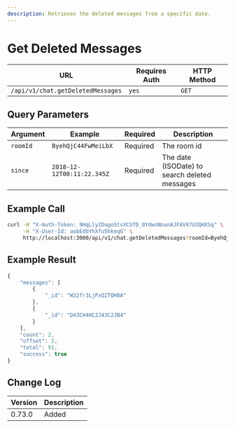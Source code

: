 ```yaml
---
description: Retrieves the deleted messages from a specific date.
---
```


# Get Deleted Messages

| URL                               | Requires Auth | HTTP Method |
| --------------------------------- | ------------- | ----------- |
| `/api/v1/chat.getDeletedMessages` | `yes`         | `GET`       |

## Query Parameters

| Argument | Example                    | Required | Description                                   |
| -------- | -------------------------- | -------- | --------------------------------------------- |
| `roomId` | `ByehQjC44FwMeiLbX`        | Required | The room id                                   |
| `since`  | `2018-12-12T00:11:22.345Z` | Required | The date (ISODate) to search deleted messages |

## Example Call

```bash
curl -H "X-Auth-Token: 9HqLlyZOugoStsXCUfD_0YdwnNnunAJF8V47U3QHXSq" \
     -H "X-User-Id: aobEdbYhXfu5hkeqG" \
     http://localhost:3000/api/v1/chat.getDeletedMessages?roomId=ByehQjC44FwMeiLbX&since=2018-12-12T00:11:22.345Z&count=1&offset=2
```

## Example Result

```javascript
{
    "messages": [
        {
            "_id": "W32fr3LjPxQ2TQH8A"
        },
        {
            "_id": "D43CH4HC2J43C2JB4"
        }
    ],
    "count": 2,
    "offset": 2,
    "total": 91,
    "success": true
}
```

## Change Log

| Version | Description |
| ------- | ----------- |
| 0.73.0  | Added       |
